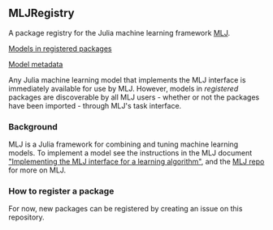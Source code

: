 ## MLJRegistry

A package registry for the Julia machine learning framework
[MLJ](https://github.com/alan-turing-institute/MLJ.jl).

[Models in registered packages](Models.toml)

[Model metadata](Metadata.toml)

Any Julia machine learning model that implements the MLJ interface is
immediately available for use by MLJ. However, models in
*registered* packages are discoverable by all MLJ users - whether or not the packages have been imported - through MLJ's
task interface.

<!-- [![Build -->
<!-- Status](https://travis-ci.com/ablaom/MLJRegistery.jl.svg?branch=master)](https://travis-ci.com/ablaom/MLJRegistry.jl) -->


### Background

MLJ is a Julia framework for combining and tuning machine learning
models. To implement a model see the instructions in the MLJ document
["Implementing the MLJ interface for a learning
algorithm"](https://github.com/alan-turing-institute/MLJ.jl/blob/master/doc/adding_new_models.md),
and the [MLJ repo](https://github.com/alan-turing-institute/MLJ.jl)
for more on MLJ.


### How to register a package

For now, new packages can be registered by creating an issue on this repository.

